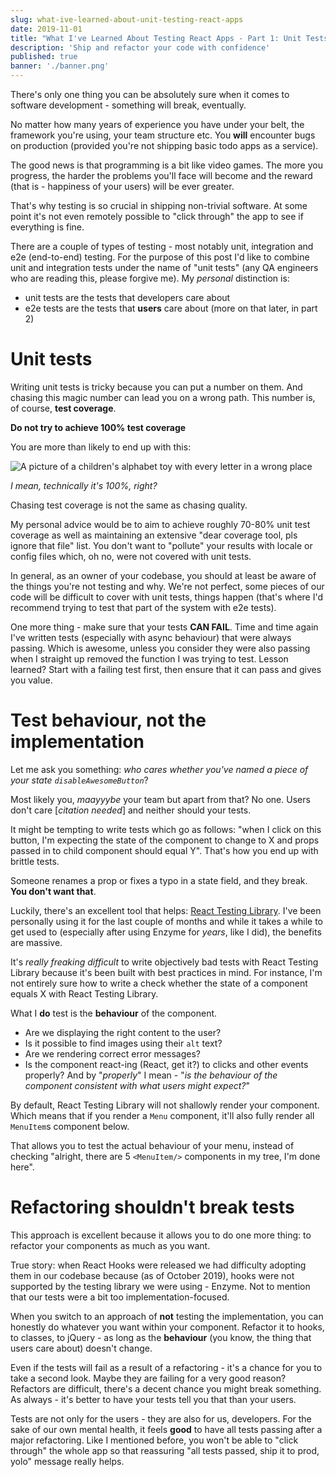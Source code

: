 ```yaml
---
slug: what-ive-learned-about-unit-testing-react-apps
date: 2019-11-01
title: "What I've Learned About Testing React Apps - Part 1: Unit Tests"
description: 'Ship and refactor your code with confidence'
published: true
banner: './banner.png'
---
```


There's only one thing you can be absolutely sure when it comes to software development - something will break, eventually.

No matter how many years of experience you have under your belt, the framework you're using, your team structure etc. You **will** encounter bugs on production (provided you're not shipping basic todo apps as a service).

The good news is that programming is a bit like video games. The more you progress, the harder the problems you'll face will become and the reward (that is - happiness of your users) will be ever greater.

That's why testing is so crucial in shipping non-trivial software. At some point it's not even remotely possible to "click through" the app to see if everything is fine.

There are a couple of types of testing - most notably unit, integration and e2e (end-to-end) testing. For the purpose of this post I'd like to combine unit and integration tests under the name of "unit tests" (any QA engineers who are reading this, please forgive me). My _personal_ distinction is:

- unit tests are the tests that developers care about
- e2e tests are the tests that **users** care about (more on that later, in part 2)

# Unit tests

Writing unit tests is tricky because you can put a number on them. And chasing this magic number can lead you on a wrong path. This number is, of course, **test coverage**.

**Do not try to achieve 100% test coverage**

You are more than likely to end up with this:

![A picture of a children's alphabet toy with every letter in a wrong place](https://thepracticaldev.s3.amazonaws.com/i/b7fue01ckw5c6bcvxhbj.jpeg)

_I mean, technically it's 100%, right?_

Chasing test coverage is not the same as chasing quality.

My personal advice would be to aim to achieve roughly 70-80% unit test coverage as well as maintaining an extensive "dear coverage tool, pls ignore that file" list. You don't want to "pollute" your results with locale or config files which, oh no, were not covered with unit tests.

In general, as an owner of your codebase, you should at least be aware of the things you're not testing and why. We're not perfect, some pieces of our code will be difficult to cover with unit tests, things happen (that's where I'd recommend trying to test that part of the system with e2e tests).

One more thing - make sure that your tests **CAN FAIL**. Time and time again I've written tests (especially with async behaviour) that were always passing. Which is awesome, unless you consider they were also passing when I straight up removed the function I was trying to test. Lesson learned? Start with a failing test first, then ensure that it can pass and gives you value.

# Test behaviour, not the implementation

Let me ask you something: _who cares whether you've named a piece of your state `disableAwesomeButton`_?

Most likely you, _maayyybe_ your team but apart from that? No one. Users don't care [_citation needed_] and neither should your tests.

It might be tempting to write tests which go as follows: "when I click on this button, I'm expecting the state of the component to change to X and props passed in to child component should equal Y". That's how you end up with brittle tests.

Someone renames a prop or fixes a typo in a state field, and they break. **You don't want that**.

Luckily, there's an excellent tool that helps: [React Testing Library](https://github.com/testing-library/react-testing-library). I've been personally using it for the last couple of months and while it takes a while to get used to (especially after using Enzyme for _years_, like I did), the benefits are massive.

It's _really freaking difficult_ to write objectively bad tests with React Testing Library because it's been built with best practices in mind. For instance, I'm not entirely sure how to write a check whether the state of a component equals X with React Testing Library.

What I **do** test is the **behaviour** of the component.

- Are we displaying the right content to the user?
- Is it possible to find images using their `alt` text?
- Are we rendering correct error messages?
- Is the component react-ing (React, get it?) to clicks and other events properly? And by "_properly_" I mean - "_is the behaviour of the component consistent with what users might expect?_"

By default, React Testing Library will not shallowly render your component. Which means that if you render a `Menu` component, it'll also fully render all `MenuItem`s component below.

That allows you to test the actual behaviour of your menu, instead of checking "alright, there are 5 `<MenuItem/>` components in my tree, I'm done here".

# Refactoring shouldn't break tests

This approach is excellent because it allows you to do one more thing: to refactor your components as much as you want.

True story: when React Hooks were released we had difficulty adopting them in our codebase because (as of October 2019), hooks were not supported by the testing library we were using - Enzyme. Not to mention that our tests were a bit too implementation-focused.

When you switch to an approach of **not** testing the implementation, you can honestly do whatever you want within your component. Refactor it to hooks, to classes, to jQuery - as long as the **behaviour** (you know, the thing that users care about) doesn't change.

Even if the tests will fail as a result of a refactoring - it's a chance for you to take a second look. Maybe they are failing for a very good reason? Refactors are difficult, there's a decent chance you might break something. As always - it's better to have your tests tell you that than your users.

Tests are not only for the users - they are also for us, developers. For the sake of our own mental health, it feels **good** to have all tests passing after a major refactoring. Like I mentioned before, you won't be able to "click through" the whole app so that reassuring "all tests passed, ship it to prod, yolo" message really helps.
